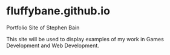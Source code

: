 # fluffybane.github.io
Portfolio Site of Stephen Bain

This site will be used to display examples of my work in Games Development and Web Development.
